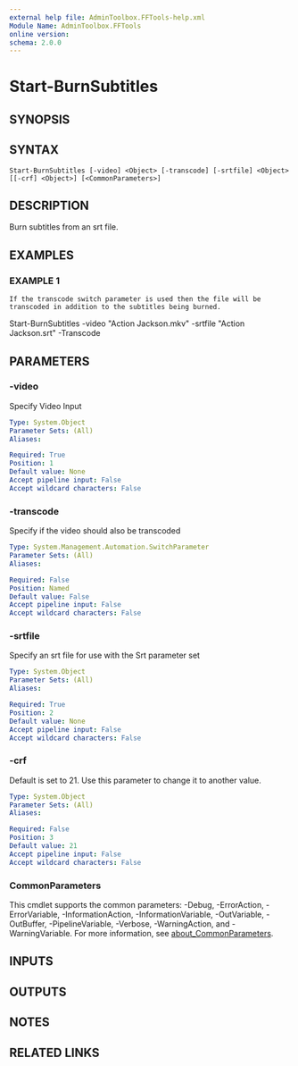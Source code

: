 ```yaml
---
external help file: AdminToolbox.FFTools-help.xml
Module Name: AdminToolbox.FFTools
online version:
schema: 2.0.0
---
```


# Start-BurnSubtitles

## SYNOPSIS

## SYNTAX

```
Start-BurnSubtitles [-video] <Object> [-transcode] [-srtfile] <Object> [[-crf] <Object>] [<CommonParameters>]
```

## DESCRIPTION
Burn subtitles from an srt file.

## EXAMPLES

### EXAMPLE 1
```
If the transcode switch parameter is used then the file will be transcoded in addition to the subtitles being burned.
```

Start-BurnSubtitles -video "Action Jackson.mkv" -srtfile "Action Jackson.srt" -Transcode

## PARAMETERS

### -video
Specify Video Input

```yaml
Type: System.Object
Parameter Sets: (All)
Aliases:

Required: True
Position: 1
Default value: None
Accept pipeline input: False
Accept wildcard characters: False
```

### -transcode
Specify if the video should also be transcoded

```yaml
Type: System.Management.Automation.SwitchParameter
Parameter Sets: (All)
Aliases:

Required: False
Position: Named
Default value: False
Accept pipeline input: False
Accept wildcard characters: False
```

### -srtfile
Specify an srt file for use with the Srt parameter set

```yaml
Type: System.Object
Parameter Sets: (All)
Aliases:

Required: True
Position: 2
Default value: None
Accept pipeline input: False
Accept wildcard characters: False
```

### -crf
Default is set to 21.
Use this parameter to change it to another value.

```yaml
Type: System.Object
Parameter Sets: (All)
Aliases:

Required: False
Position: 3
Default value: 21
Accept pipeline input: False
Accept wildcard characters: False
```

### CommonParameters
This cmdlet supports the common parameters: -Debug, -ErrorAction, -ErrorVariable, -InformationAction, -InformationVariable, -OutVariable, -OutBuffer, -PipelineVariable, -Verbose, -WarningAction, and -WarningVariable. For more information, see [about_CommonParameters](http://go.microsoft.com/fwlink/?LinkID=113216).

## INPUTS

## OUTPUTS

## NOTES

## RELATED LINKS
